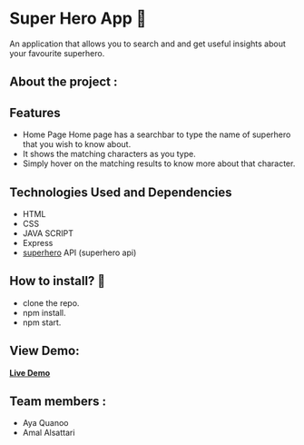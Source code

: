 # Super Hero App 🦸

An application that allows you to search and and get useful insights about your favourite superhero.

## About the project :

## Features

- Home Page Home page has a searchbar to type the name of superhero that you wish to know about.
- It shows the matching characters as you type.
- Simply hover on the matching results to know more about that character.

## Technologies Used and Dependencies

- HTML
- CSS
- JAVA SCRIPT
- Express
- [superhero](https://www.superheroapi.com/) API (superhero api)

## How to install? 🤔
- clone the repo.
- npm install.
- npm start.




## View Demo:
**[Live Demo](https://superhero-8zn0.onrender.com/)**

## Team members :
- Aya Quanoo
- Amal Alsattari